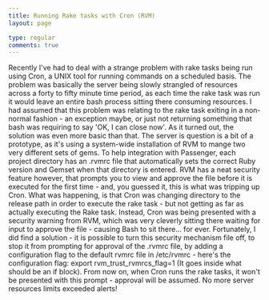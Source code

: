 ```yaml
---
title: Running Rake tasks with Cron (RVM)
layout: page

type: regular
comments: true
---
```


Recently I've had to deal with a strange problem with rake tasks being run
using Cron, a UNIX tool for running commands on a scheduled basis. The problem
was basically the server being slowly strangled of resources across a forty to
fifty minute time period, as each time the rake task was run it would leave an
entire bash process sitting there consuming resources.
I had assumed that this problem was relating to the rake task exiting in a non-
normal fashion - an exception maybe, or just not returning something that bash
was requiring to say 'OK, I can close now'. As it turned out, the solution was
even more basic than that.
The server is question is a bit of a prototype, as it's using a system-wide
installation of RVM to mange two very different sets of gems. To help
integration with Passenger, each project directory has an .rvmrc file that
automatically sets the correct Ruby version and Gemset when that directory is
entered. RVM has a neat security feature however, that prompts you to view and
approve the file before it is executed for the first time - and, you guessed
it, this is what was tripping up Cron.
What was happening, is that Cron was changing directory to the release path in
order to execute the rake task - but not getting as far as actually executing
the Rake task. Instead, Cron was being presented with a security warning from
RVM, which was very cleverly sitting there waiting for input to approve the
file - causing Bash to sit there... for ever.
Fortunately, I did find a solution - it is possible to turn this security
mechanism file off, to stop it from prompting for approval of the .rvmrc file,
by adding a configuration flag to the default rvmrc file in /etc/rvmrc - here's
the configuration flag:
export rvm_trust_rvmrcs_flag=1
(It goes inside what should be an if block).
From now on, when Cron runs the rake tasks, it won't be presented with this
prompt - approval will be assumed. No more server resources limits exceeded
alerts!

